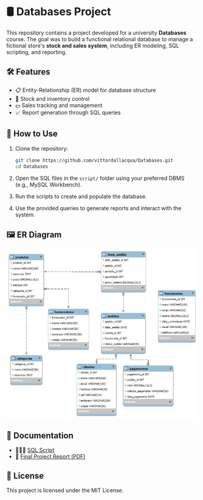 # 🛢️ Databases Project 

This repository contains a project developed for a university **Databases** course. The goal was to build a functional relational database to manage a fictional store's **stock and sales system**, including ER modeling, SQL scripting, and reporting.

## 🛠️ Features

- 📋 Entity-Relationship (ER) model for database structure
- 🛒 Stock and inventory control
- 💵 Sales tracking and management
- 📈 Report generation through SQL queries

## 🔧 How to Use

1. Clone the repository:

    ```bash
    git clone https://github.com/vittordallacqua/Databases.git
    cd Databases
    ```

2. Open the SQL files in the `script/` folder using your preferred DBMS (e.g., MySQL Workbench).

3. Run the scripts to create and populate the database.

4. Use the provided queries to generate reports and interact with the system.

## 🖼️ ER Diagram

<p align="center"> <img src="https://github.com/vittordallacqua/Databases/blob/master/img/ERD.png" width=650> </p> 
   
## 🧾 Documentation

- 👨🏻‍💻 <a href="https://github.com/vittordallacqua/Databases/blob/master/script/FinalProject.sql"> SQL Script</a>
- 📄 <a href="https://github.com/vittordallacqua/Databases/blob/master/pdf/Trabalho%20Final%20-%20Vittor%20Dallacqua.pdf"> Final Project Report (PDF)</a>

## 📜 License

This project is licensed under the MIT License.

